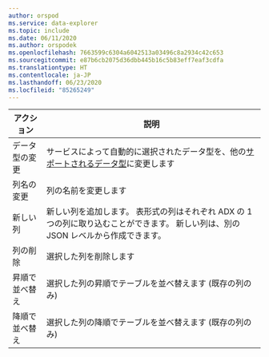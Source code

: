 ```yaml
---
author: orspod
ms.service: data-explorer
ms.topic: include
ms.date: 06/11/2020
ms.author: orspodek
ms.openlocfilehash: 7663599c6304a6042513a03496c8a2934c42c653
ms.sourcegitcommit: e87b6cb2075d36dbb445b16c5b83eff7eaf3cdfa
ms.translationtype: HT
ms.contentlocale: ja-JP
ms.lasthandoff: 06/23/2020
ms.locfileid: "85265249"
---
```

|アクション         |説明                                  |
|-----------------|-------------------------------------------|
|データ型の変更 |サービスによって自動的に選択されたデータ型を、他の[サポートされるデータ型](#edit-the-schema)に変更します|
|列名の変更    |列の名前を変更します |
|新しい列       |新しい列を追加します。 表形式の列はそれぞれ ADX の 1 つの列に取り込むことができます。 新しい列は、別の JSON レベルから作成できます。|
|列の削除    |選択した列を削除します|
|昇順で並べ替え   |選択した列の昇順でテーブルを並べ替えます (既存の列のみ) |
|降順で並べ替え  |選択した列の降順でテーブルを並べ替えます (既存の列のみ) |
